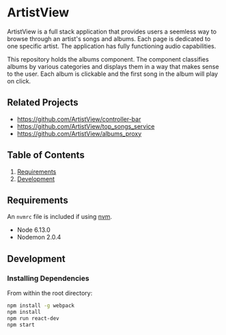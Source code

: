 # ArtistView

ArtistView is a full stack application that provides users a seemless way to browse through an artist's songs and albums. Each page is dedicated to one specific artist. The application has fully functioning audio capabilities.

This repository holds the albums component. The component classifies albums by various categories and displays them in a way that makes sense to the user. Each album is clickable and the first song in the album will play on click.

## Related Projects

  - https://github.com/ArtistView/controller-bar
  - https://github.com/ArtistView/top_songs_service
  - https://github.com/ArtistView/albums_proxy

## Table of Contents

1. [Requirements](#requirements)
1. [Development](#development)

## Requirements

An `nvmrc` file is included if using [nvm](https://github.com/creationix/nvm).

- Node 6.13.0
- Nodemon 2.0.4

## Development

### Installing Dependencies

From within the root directory:

```sh
npm install -g webpack
npm install
npm run react-dev
npm start
```
